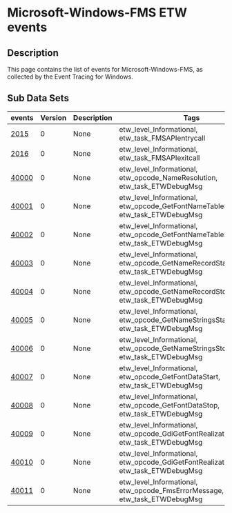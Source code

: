 # Microsoft-Windows-FMS ETW events

## Description
This page contains the list of events for Microsoft-Windows-FMS, as collected by the Event Tracing for Windows.

## Sub Data Sets
|events|Version|Description|Tags|
|---|---|---|---|
|[2015](events/event-2015.md)|0|None|etw_level_Informational, etw_task_FMSAPIentrycall|
|[2016](events/event-2016.md)|0|None|etw_level_Informational, etw_task_FMSAPIexitcall|
|[40000](events/event-40000.md)|0|None|etw_level_Informational, etw_opcode_NameResolution, etw_task_ETWDebugMsg|
|[40001](events/event-40001.md)|0|None|etw_level_Informational, etw_opcode_GetFontNameTableStart, etw_task_ETWDebugMsg|
|[40002](events/event-40002.md)|0|None|etw_level_Informational, etw_opcode_GetFontNameTableStop, etw_task_ETWDebugMsg|
|[40003](events/event-40003.md)|0|None|etw_level_Informational, etw_opcode_GetNameRecordStart, etw_task_ETWDebugMsg|
|[40004](events/event-40004.md)|0|None|etw_level_Informational, etw_opcode_GetNameRecordStop, etw_task_ETWDebugMsg|
|[40005](events/event-40005.md)|0|None|etw_level_Informational, etw_opcode_GetNameStringsStart, etw_task_ETWDebugMsg|
|[40006](events/event-40006.md)|0|None|etw_level_Informational, etw_opcode_GetNameStringsStop, etw_task_ETWDebugMsg|
|[40007](events/event-40007.md)|0|None|etw_level_Informational, etw_opcode_GetFontDataStart, etw_task_ETWDebugMsg|
|[40008](events/event-40008.md)|0|None|etw_level_Informational, etw_opcode_GetFontDataStop, etw_task_ETWDebugMsg|
|[40009](events/event-40009.md)|0|None|etw_level_Informational, etw_opcode_GdiGetFontRealizationInfoStart, etw_task_ETWDebugMsg|
|[40010](events/event-40010.md)|0|None|etw_level_Informational, etw_opcode_GdiGetFontRealizationInfoStop, etw_task_ETWDebugMsg|
|[40011](events/event-40011.md)|0|None|etw_level_Informational, etw_opcode_FmsErrorMessage, etw_task_ETWDebugMsg|
